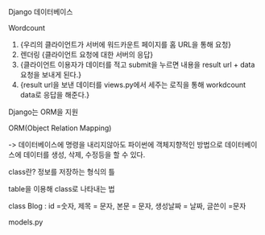 Django 데이터베이스



Wordcount

1. {우리의 클라이언트가 서버에 워드카운트 페이지를 홈 URL을 통해 요청} 
2. 렌더링 {클라이언트 요청에 대한 서버의 응답}
3. {클라이언트 이용자가 데이터를 적고 submit을 누르면 내용을 result url + data 요청을 보내게 된다.}
4. {result url을 보낸 데이터를 views.py에서 세주는 로직을 통해 workdcount data로 응답을 해준다.}



Django는 ORM을 지원

ORM(Object Relation Mapping)

-> 데이터베이스에 명령을 내리지않아도 파이썬에 객체지향적인 방법으로 데이터베이스에 데이터를 생성, 삭제, 수정등을 할 수 있다. 



class란? 정보를 저장하는 형식의 틀



table을 이용해 class로 나타내는 법

class Blog : id =숫자, 제목 = 문자, 본문 = 문자, 생성날짜 = 날짜, 글쓴이 =문자

models.py